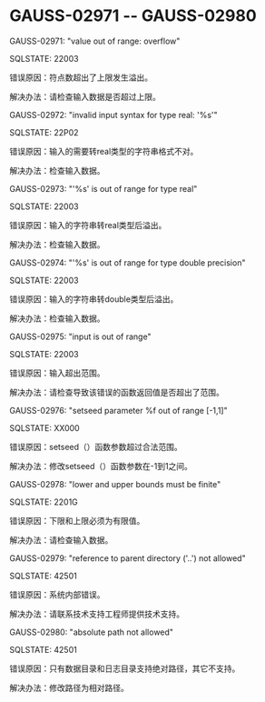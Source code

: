 # GAUSS-02971 -- GAUSS-02980

GAUSS-02971: "value out of range: overflow"

SQLSTATE: 22003

错误原因：符点数超出了上限发生溢出。

解决办法：请检查输入数据是否超过上限。

GAUSS-02972: "invalid input syntax for type real: '%s'"

SQLSTATE: 22P02

错误原因：输入的需要转real类型的字符串格式不对。

解决办法：检查输入数据。

GAUSS-02973: "'%s' is out of range for type real"

SQLSTATE: 22003

错误原因：输入的字符串转real类型后溢出。

解决办法：检查输入数据。

GAUSS-02974: "'%s' is out of range for type double precision"

SQLSTATE: 22003

错误原因：输入的字符串转double类型后溢出。

解决办法：检查输入数据。

GAUSS-02975: "input is out of range"

SQLSTATE: 22003

错误原因：输入超出范围。

解决办法：请检查导致该错误的函数返回值是否超出了范围。

GAUSS-02976: "setseed parameter %f out of range \[-1,1\]"

SQLSTATE: XX000

错误原因：setseed（）函数参数超过合法范围。

解决办法：修改setseed（）函数参数在-1到1之间。

GAUSS-02978: "lower and upper bounds must be finite"

SQLSTATE: 2201G

错误原因：下限和上限必须为有限值。

解决办法：请检查输入数据。

GAUSS-02979: "reference to parent directory \('..'\) not allowed"

SQLSTATE: 42501

错误原因：系统内部错误。

解决办法：请联系技术支持工程师提供技术支持。

GAUSS-02980: "absolute path not allowed"

SQLSTATE: 42501

错误原因：只有数据目录和日志目录支持绝对路径，其它不支持。

解决办法：修改路径为相对路径。

